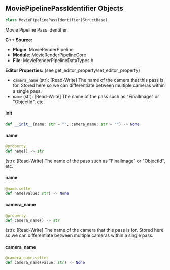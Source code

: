 ## MoviePipelinePassIdentifier Objects

```python
class MoviePipelinePassIdentifier(StructBase)
```

Movie Pipeline Pass Identifier

**C++ Source:**

- **Plugin**: MovieRenderPipeline
- **Module**: MovieRenderPipelineCore
- **File**: MovieRenderPipelineDataTypes.h

**Editor Properties:** (see get_editor_property/set_editor_property)

- ``camera_name`` (str):  [Read-Write] The name of the camera that this pass is for. Stored here so we can differentiate between
  multiple cameras within a single pass.
- ``name`` (str):  [Read-Write] The name of the pass such as "FinalImage" or "ObjectId", etc.

<a id="unreal.MoviePipelinePassIdentifier.__init__"></a>

#### __init__

```python
def __init__(name: str = "", camera_name: str = "") -> None
```

<a id="unreal.MoviePipelinePassIdentifier.name"></a>

#### name

```python
@property
def name() -> str
```

(str):  [Read-Write] The name of the pass such as "FinalImage" or "ObjectId", etc.

<a id="unreal.MoviePipelinePassIdentifier.name"></a>

#### name

```python
@name.setter
def name(value: str) -> None
```

<a id="unreal.MoviePipelinePassIdentifier.camera_name"></a>

#### camera_name

```python
@property
def camera_name() -> str
```

(str):  [Read-Write] The name of the camera that this pass is for. Stored here so we can differentiate between
multiple cameras within a single pass.

<a id="unreal.MoviePipelinePassIdentifier.camera_name"></a>

#### camera_name

```python
@camera_name.setter
def camera_name(value: str) -> None
```

<a id="unreal.MoviePipelineRenderPassOutputData"></a>